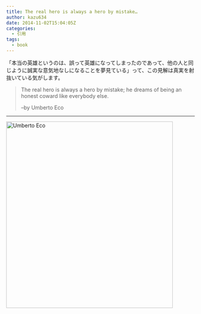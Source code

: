 ```yaml
---
title: The real hero is always a hero by mistake…
author: kazu634
date: 2014-11-02T15:04:05Z
categories:
  - 引用
tags:
  - book
---
```

「本当の英雄というのは、誤って英雄になってしまったのであって、他の人と同じように誠実な意気地なしになることを夢見ている」って、この見解は真実を射抜いている気がします。

> The real hero is always a hero by mistake; he dreams of being an honest coward like everybody else.
>
> &#8211;by Umberto Eco

* * *

<a href="https://www.flickr.com/photos/giveawayboy/3381749342" onclick="__gaTracker('send', 'event', 'outbound-article', 'https://www.flickr.com/photos/giveawayboy/3381749342', '');" title="Umberto Eco by Bill Rogers, on Flickr"><img class="aligncenter" src="https://farm4.staticflickr.com/3577/3381749342_4eff244243.jpg" alt="Umberto Eco" width="445" height="500" /></a>
